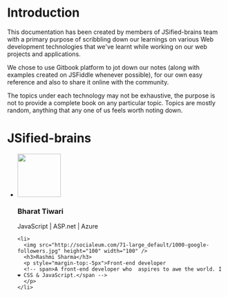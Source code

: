 # Introduction

This documentation has been created by members of JSified-brains team with a primary purpose of scribbling down our learnings on various Web development technologies that we've learnt while working on our web projects and applications. 

We chose to use Gitbook platform to jot down our notes (along with examples created on JSFiddle whenever possible), for our own easy reference and also to share it online with the community. 

The topics under each technology may not be exhaustive, the purpose is not to provide a complete book on any particular topic. Topics are mostly random, anything that any one of us feels worth noting down.


# JSified-brains

<div class="jsb-thumbnailList">
  <div>
  <ul>
    <li>
      <img src="http://socialeum.com/71-large_default/1000-google-followers.jpg" height="100" width="100" />
      <h3>Bharat Tiwari</h3>
      <p>JavaScript | ASP.net | Azure</p>
    </li>
      
    <li>
      <img src="http://socialeum.com/71-large_default/1000-google-followers.jpg" height="100" width="100" />
      <h3>Rashmi Sharma</h3>
      <p style="margin-top:-5px">Front-end developer
      <!-- span>A front-end developer who  aspires to awe the world. I ❤ CSS & JavaScript.</span -->
      </p>
    </li>
  </ul>
  </div>
</div>


<!--
{% method %}
## Install {#install}

The first thing is to get the GitBook API client.

{% sample lang="js" %}
```bash
$ npm install gitbook-api
```

{% sample lang="go" %}
```bash
$ go get github.com/GitbookIO/go-gitbook-api
```
{% endmethod %}

https://github.com/GitbookIO/theme-api
-->